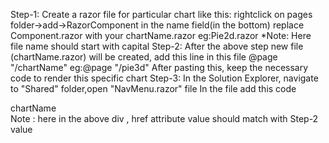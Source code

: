 Step-1:
Create a razor file for particular chart like this:
rightclick on pages folder->add->RazorComponent
in the name field(in the bottom) replace Component.razor with your chartName.razor
eg:Pie2d.razor
*Note: Here file name should start with capital
Step-2:
 After the above step new file (chartName.razor) will be created, 
 add this line in this file @page "/chartName" 
 eg:@page "/pie3d"
 After pasting this, keep the necessary code to render this specific chart
Step-3:
In the Solution Explorer, navigate to "Shared" folder,open "NavMenu.razor" file
In the file add this code 
  <div class="nav-item px-3">
            <NavLink class="nav-link" href="chartName" Match="NavLinkMatch.All">
                <span class="oi oi-home" aria-hidden="true"></span>chartName
            </NavLink>
        </div>
Note : here in the above div , href attribute value should match with Step-2 value

